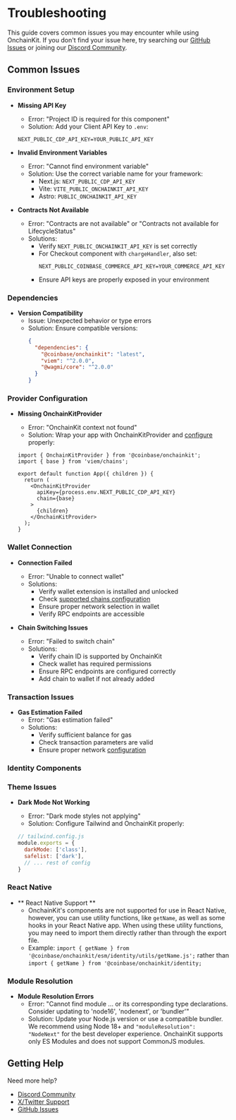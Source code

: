 # Troubleshooting

This guide covers common issues you may encounter while using OnchainKit. If you don't find your issue here, try searching our [GitHub Issues](https://github.com/coinbase/onchainkit/issues) or joining our [Discord Community](https://discord.gg/invite/buildonbase).

## Common Issues

### Environment Setup

* **Missing API Key**

  * Error: "Project ID is required for this component"
  * Solution: Add your Client API Key to `.env`:

  ```dotenv
  NEXT_PUBLIC_CDP_API_KEY=YOUR_PUBLIC_API_KEY
  ```

* **Invalid Environment Variables**

  * Error: "Cannot find environment variable"
  * Solution: Use the correct variable name for your framework:
    * Next.js: `NEXT_PUBLIC_CDP_API_KEY`
    * Vite: `VITE_PUBLIC_ONCHAINKIT_API_KEY`
    * Astro: `PUBLIC_ONCHAINKIT_API_KEY`

* **Contracts Not Available**
  * Error: "Contracts are not available" or "Contracts not available for LifecycleStatus"
  * Solutions:
    * Verify `NEXT_PUBLIC_ONCHAINKIT_API_KEY` is set correctly
    * For Checkout component with `chargeHandler`, also set:
      ```dotenv
      NEXT_PUBLIC_COINBASE_COMMERCE_API_KEY=YOUR_COMMERCE_API_KEY
      ```
    * Ensure API keys are properly exposed in your environment

### Dependencies

* **Version Compatibility**
  * Issue: Unexpected behavior or type errors
  * Solution: Ensure compatible versions:
    ```json
    {
      "dependencies": {
        "@coinbase/onchainkit": "latest",
        "viem": "^2.0.0",
        "@wagmi/core": "^2.0.0"
      }
    }
    ```

### Provider Configuration

* **Missing OnchainKitProvider**

  * Error: "OnchainKit context not found"
  * Solution: Wrap your app with OnchainKitProvider and [configure](/onchainkit/getting-started) properly:

  ```tsx
  import { OnchainKitProvider } from '@coinbase/onchainkit';
  import { base } from 'viem/chains';

  export default function App({ children }) {
    return (
      <OnchainKitProvider
        apiKey={process.env.NEXT_PUBLIC_CDP_API_KEY}
        chain={base}
      >
        {children}
      </OnchainKitProvider>
    );
  }
  ```

### Wallet Connection

* **Connection Failed**

  * Error: "Unable to connect wallet"
  * Solutions:
    * Verify wallet extension is installed and unlocked
    * Check [supported chains configuration](/onchainkit/wallet/wallet)
    * Ensure proper network selection in wallet
    * Verify RPC endpoints are accessible

* **Chain Switching Issues**
  * Error: "Failed to switch chain"
  * Solutions:
    * Verify chain ID is supported by OnchainKit
    * Check wallet has required permissions
    * Ensure RPC endpoints are configured correctly
    * Add chain to wallet if not already added

### Transaction Issues

* **Gas Estimation Failed**
  * Error: "Gas estimation failed"
  * Solutions:
    * Verify sufficient balance for gas
    * Check transaction parameters are valid
    * Ensure proper network [configuration](/onchainkit/transaction/transaction)

### Identity Components

### Theme Issues

* **Dark Mode Not Working**

  * Error: "Dark mode styles not applying"
  * Solution: Configure Tailwind and OnchainKit properly:

  ```js
  // tailwind.config.js
  module.exports = {
    darkMode: ['class'],
    safelist: ['dark'],
    // ... rest of config
  }
  ```

### React Native

* \*\* React Native Support \*\*
  * OnchainKit's components are not supported for use in React Native, however, you can use utility functions, like `getName`, as well as some hooks in your React Native app. When using these utility functions, you may need to import them directly rather than through the export file.
  * Example: `import { getName } from '@coinbase/onchainkit/esm/identity/utils/getName.js';` rather than `import { getName } from '@coinbase/onchainkit/identity;`

### Module Resolution

* **Module Resolution Errors**
  * Error: "Cannot find module ... or its corresponding type declarations. Consider updating to 'node16', 'nodenext', or 'bundler'"
  * Solution: Update your Node.js version or use a compatible bundler. We recommend using Node 18+ and `"moduleResolution": "NodeNext"` for the best developer experience. OnchainKit supports only ES Modules and does not support CommonJS modules.

## Getting Help

Need more help?

* [Discord Community](https://discord.gg/invite/buildonbase)
* [X/Twitter Support](https://x.com/onchainkit)
* [GitHub Issues](https://github.com/coinbase/onchainkit/issues)
